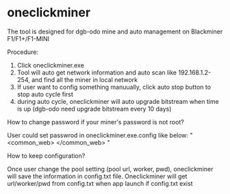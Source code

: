 # oneclickminer
The tool is designed for dgb-odo mine and auto management on Blackminer F1/F1+/F1-MINI

Procedure:
1. Click oneclickminer.exe
2. Tool will auto get network information and auto scan like 192.168.1.2-254, and find all the miner in local network
3. If user want to config something manuually, click auto stop button to stop auto cycle first
4. during auto cycle, oneclickminer will auto upgrade bitstream when time is up (dgb-odo need upgrade bitstream every 10 days)

How to change password if your miner's password is not root?

User could set passwrod in oneclickminer.exe.config like below:
  "
  <common_web>
    <add key="user" value="root" />
    <add key="pass" value="root" />
  </common_web>
  "
  
How to keep configuration?

Once user change the pool setting (pool url, worker, pwd), oneclickminer will save the information in config.txt file.
Oneclickminer will get url/worker/pwd from config.txt when app launch if config.txt exist

